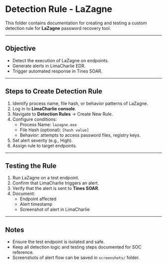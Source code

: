 # Detection Rule - LaZagne

This folder contains documentation for creating and testing a custom detection rule for **LaZagne** password recovery tool.

---

## **Objective**

- Detect the execution of LaZagne on endpoints.
- Generate alerts in LimaCharlie EDR.
- Trigger automated response in Tines SOAR.

---

## **Steps to Create Detection Rule**

1. Identify process name, file hash, or behavior patterns of LaZagne.
2. Log in to **LimaCharlie console**.
3. Navigate to **Detection Rules** → Create New Rule.
4. Configure conditions:
   - Process Name: `lazagne.exe`
   - File Hash (optional): `[hash value]`
   - Behavior: attempts to access password files, registry keys.
5. Set alert severity (e.g., High).
6. Assign rule to target endpoints.

---

## **Testing the Rule**

1. Run LaZagne on a test endpoint.
2. Confirm that LimaCharlie triggers an alert.
3. Verify that the alert is sent to **Tines SOAR**.
4. Document:
   - Endpoint affected
   - Alert timestamp
   - Screenshot of alert in LimaCharlie

---

## **Notes**

- Ensure the test endpoint is isolated and safe.
- Keep all detection logic and testing steps documented for SOC reference.
- Screenshots of alert flow can be saved in `screenshots/` folder.
